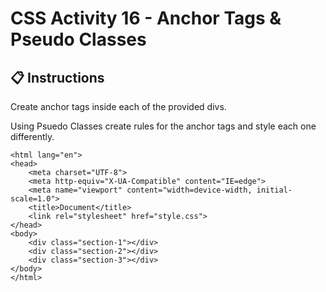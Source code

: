 # CSS Activity 16 - Anchor Tags & Pseudo Classes

## 📋 Instructions

Create anchor tags inside each of the provided divs. 

Using Psuedo Classes create rules for the anchor tags and style each one differently.

```
<html lang="en">
<head>
    <meta charset="UTF-8">
    <meta http-equiv="X-UA-Compatible" content="IE=edge">
    <meta name="viewport" content="width=device-width, initial-scale=1.0">
    <title>Document</title>
    <link rel="stylesheet" href="style.css">
</head>
<body>
    <div class="section-1"></div>
    <div class="section-2"></div>
    <div class="section-3"></div>
</body>
</html>
```